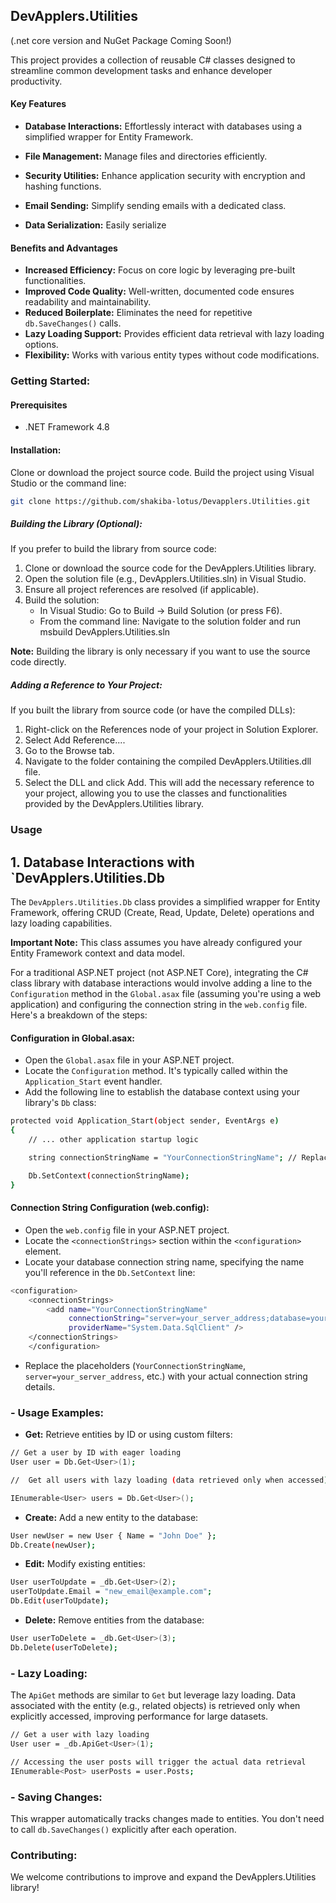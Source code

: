 
## DevApplers.Utilities 
(.net core version and NuGet Package Coming Soon!)

This project provides a collection of reusable C# classes designed to streamline common development tasks and enhance developer productivity.

#### Key Features
- **Database Interactions:** Effortlessly interact with databases using a simplified wrapper for Entity Framework.

- **File Management:** Manage files and directories efficiently.
- **Security Utilities:** Enhance application security with encryption and hashing functions.
- **Email Sending:** Simplify sending emails with a dedicated class.
- **Data Serialization:** Easily serialize 

#### Benefits and Advantages
- **Increased Efficiency:** Focus on core logic by leveraging pre-built functionalities.
- **Improved Code Quality:** Well-written, documented code ensures readability and maintainability.
- **Reduced Boilerplate:** Eliminates the need for repetitive `db.SaveChanges()` calls.
- **Lazy Loading Support:** Provides efficient data retrieval with lazy loading options.
- **Flexibility:** Works with various entity types without code modifications.


### Getting Started:

#### Prerequisites
- .NET Framework 4.8 

#### Installation:

Clone or download the project source code.
Build the project using Visual Studio or the command line:
```sh
git clone https://github.com/shakiba-lotus/Devapplers.Utilities.git
```

##### Building the Library (Optional):
If you prefer to build the library from source code:

1. Clone or download the source code for the DevApplers.Utilities library.
2. Open the solution file (e.g., DevApplers.Utilities.sln) in Visual Studio.
3. Ensure all project references are resolved (if applicable).
4. Build the solution:
    - In Visual Studio: Go to Build -> Build Solution (or press F6).
    - From the command line: Navigate to the solution folder and run msbuild DevApplers.Utilities.sln 

**Note:** Building the library is only necessary if you want to use the source code directly. 

##### Adding a Reference to Your Project:

If you built the library from source code (or have the compiled DLLs):

1. Right-click on the References node of your project in Solution Explorer.
2. Select Add Reference....
3. Go to the Browse tab.
4. Navigate to the folder containing the compiled DevApplers.Utilities.dll file.
5. Select the DLL and click Add.
This will add the necessary reference to your project, allowing you to use the classes and functionalities provided by the DevApplers.Utilities library.



### Usage
## 1. Database Interactions with `DevApplers.Utilities.Db
The `DevApplers.Utilities.Db` class provides a simplified wrapper for Entity Framework, offering CRUD (Create, Read, Update, Delete) operations and lazy loading capabilities.

**Important Note:** This class assumes you have already configured your Entity Framework context and data model.

 For a traditional ASP.NET project (not ASP.NET Core), integrating the C# class library with database interactions would involve adding a line to the `Configuration` method in the `Global.asax` file (assuming you're using a web application) and configuring the connection string in the `web.config` file. Here's a breakdown of the steps:

#### Configuration in Global.asax:

- Open the `Global.asax` file in your ASP.NET project.
- Locate the `Configuration` method. It's typically called within the `Application_Start` event handler.
- Add the following line to establish the database context using your library's `Db` class:
```bash
protected void Application_Start(object sender, EventArgs e)
{
    // ... other application startup logic

    string connectionStringName = "YourConnectionStringName"; // Replace with actual name

    Db.SetContext(connectionStringName);
}
```

#### Connection String Configuration (web.config):

- Open the `web.config` file in your ASP.NET project.
- Locate the `<connectionStrings>` section within the `<configuration>` element.
- Locate your database connection string name, specifying the name you'll reference in the `Db.SetContext` line:

```bash
<configuration>
    <connectionStrings>
        <add name="YourConnectionStringName" 
             connectionString="server=your_server_address;database=your_database;Integrated Security=True"
             providerName="System.Data.SqlClient" />
    </connectionStrings>
    </configuration>
```
- Replace the placeholders (`YourConnectionStringName`, `server=your_server_address`, etc.) with your actual connection string details.


### - Usage Examples:

- **Get:** Retrieve entities by ID or using custom filters:

```bash
// Get a user by ID with eager loading
User user = Db.Get<User>(1);

//  Get all users with lazy loading (data retrieved only when accessed)

IEnumerable<User> users = Db.Get<User>();
```

- **Create:** Add a new entity to the database:

```bash
User newUser = new User { Name = "John Doe" };
Db.Create(newUser);
```

- **Edit:** Modify existing entities:

```bash
User userToUpdate = _db.Get<User>(2);
userToUpdate.Email = "new_email@example.com";
Db.Edit(userToUpdate);
```

- **Delete:** Remove entities from the database:
```bash
User userToDelete = _db.Get<User>(3);
Db.Delete(userToDelete);
```

 ### - Lazy Loading:

The `ApiGet` methods are similar to `Get` but leverage lazy loading. Data associated with the entity (e.g., related objects) is retrieved only when explicitly accessed, improving performance for large datasets.

```bash
// Get a user with lazy loading
User user = _db.ApiGet<User>(1);

// Accessing the user posts will trigger the actual data retrieval
IEnumerable<Post> userPosts = user.Posts;
```
### - Saving Changes:

This wrapper automatically tracks changes made to entities. You don't need to call `db.SaveChanges()` explicitly after each operation. 


### Contributing:
We welcome contributions to improve and expand the DevApplers.Utilities library!
